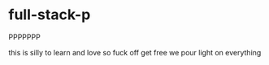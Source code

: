 # full-stack-p
PPPPPPP

this is silly to learn and love so fuck off get free we pour light on everything
